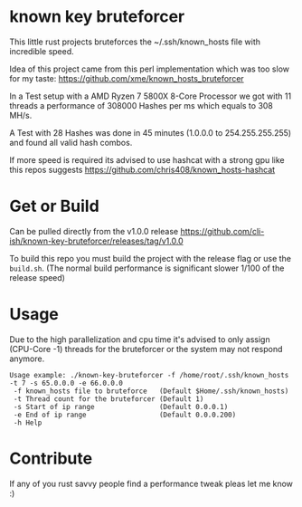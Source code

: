 # known key bruteforcer

This little rust projects bruteforces the ~/.ssh/known_hosts file with incredible speed.

Idea of this project came from this perl implementation which was too slow for my taste:
https://github.com/xme/known_hosts_bruteforcer

In a Test setup with a AMD Ryzen 7 5800X 8-Core Processor we got with 11 threads a performance of 308000 Hashes per ms which equals to 308 MH/s.

A Test with 28 Hashes was done in 45 minutes (1.0.0.0 to 254.255.255.255) and found all valid hash combos.

If more speed is required its advised to use hashcat with a strong gpu like this repos suggests https://github.com/chris408/known_hosts-hashcat

# Get or Build

Can be pulled directly from the v1.0.0
release https://github.com/cli-ish/known-key-bruteforcer/releases/tag/v1.0.0

To build this repo you must build the project with the release flag or use the
`build.sh`.
(The normal build performance is significant slower 1/100 of the release speed)

# Usage

Due to the high parallelization and cpu time it's advised to only assign (CPU-Core -1)
threads for the bruteforcer or the system may not respond anymore.

```
Usage example: ./known-key-bruteforcer -f /home/root/.ssh/known_hosts -t 7 -s 65.0.0.0 -e 66.0.0.0
 -f known_hosts file to bruteforce   (Default $Home/.ssh/known_hosts)
 -t Thread count for the bruteforcer (Default 1)
 -s Start of ip range                (Default 0.0.0.1)
 -e End of ip range                  (Default 0.0.0.200)
 -h Help
```

# Contribute

If any of you rust savvy people find a performance tweak pleas let me know :)
